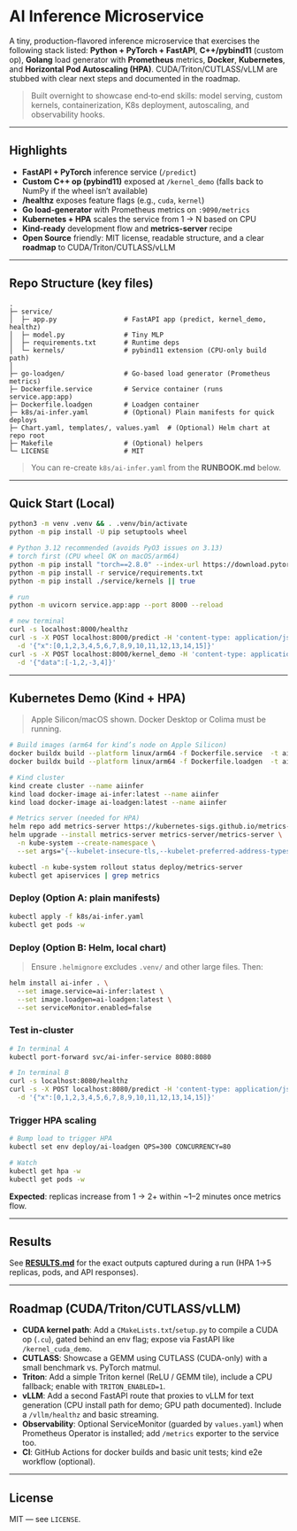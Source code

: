 # AI Inference Microservice

A tiny, production-flavored inference microservice that exercises the following stack listed:
**Python + PyTorch + FastAPI**, **C++/pybind11** (custom op), **Golang** load generator with **Prometheus** metrics, **Docker**, **Kubernetes**, and **Horizontal Pod Autoscaling (HPA)**. CUDA/Triton/CUTLASS/vLLM are stubbed with clear next steps and documented in the roadmap.

> Built overnight to showcase end‑to‑end skills: model serving, custom kernels, containerization, K8s deployment, autoscaling, and observability hooks.

---

## Highlights

- **FastAPI + PyTorch** inference service (`/predict`)
- **Custom C++ op (pybind11)** exposed at `/kernel_demo` (falls back to NumPy if the wheel isn’t available)
- **/healthz** exposes feature flags (e.g., `cuda`, `kernel`)
- **Go load-generator** with Prometheus metrics on `:9090/metrics`
- **Kubernetes + HPA** scales the service from 1 → N based on CPU
- **Kind-ready** development flow and **metrics-server** recipe
- **Open Source** friendly: MIT license, readable structure, and a clear **roadmap** to CUDA/Triton/CUTLASS/vLLM

---

## Repo Structure (key files)

```
.
├─ service/
│  ├─ app.py                 # FastAPI app (predict, kernel_demo, healthz)
│  ├─ model.py               # Tiny MLP
│  ├─ requirements.txt       # Runtime deps
│  └─ kernels/               # pybind11 extension (CPU-only build path)
│
├─ go-loadgen/               # Go-based load generator (Prometheus metrics)
├─ Dockerfile.service        # Service container (runs service.app:app)
├─ Dockerfile.loadgen        # Loadgen container
├─ k8s/ai-infer.yaml         # (Optional) Plain manifests for quick deploys
├─ Chart.yaml, templates/, values.yaml  # (Optional) Helm chart at repo root
├─ Makefile                  # (Optional) helpers
└─ LICENSE                   # MIT
```

> You can re-create `k8s/ai-infer.yaml` from the **RUNBOOK.md** below.

---

## Quick Start (Local)

```bash
python3 -m venv .venv && . .venv/bin/activate
python -m pip install -U pip setuptools wheel

# Python 3.12 recommended (avoids PyO3 issues on 3.13)
# torch first (CPU wheel OK on macOS/arm64)
python -m pip install "torch==2.8.0" --index-url https://download.pytorch.org/whl/cpu
python -m pip install -r service/requirements.txt
python -m pip install ./service/kernels || true

# run
python -m uvicorn service.app:app --port 8000 --reload

# new terminal
curl -s localhost:8000/healthz
curl -s -X POST localhost:8000/predict -H 'content-type: application/json' \
  -d '{"x":[0,1,2,3,4,5,6,7,8,9,10,11,12,13,14,15]}'
curl -s -X POST localhost:8000/kernel_demo -H 'content-type: application/json' \
  -d '{"data":[-1,2,-3,4]}'
```

---

## Kubernetes Demo (Kind + HPA)

> Apple Silicon/macOS shown. Docker Desktop or Colima must be running.

```bash
# Build images (arm64 for kind’s node on Apple Silicon)
docker buildx build --platform linux/arm64 -f Dockerfile.service  -t ai-infer:latest --load .
docker buildx build --platform linux/arm64 -f Dockerfile.loadgen  -t ai-loadgen:latest --load .

# Kind cluster
kind create cluster --name aiinfer
kind load docker-image ai-infer:latest --name aiinfer
kind load docker-image ai-loadgen:latest --name aiinfer

# Metrics server (needed for HPA)
helm repo add metrics-server https://kubernetes-sigs.github.io/metrics-server/
helm upgrade --install metrics-server metrics-server/metrics-server \
  -n kube-system --create-namespace \
  --set args="{--kubelet-insecure-tls,--kubelet-preferred-address-types=InternalIP,Hostname,InternalDNS,ExternalDNS,ExternalIP}"

kubectl -n kube-system rollout status deploy/metrics-server
kubectl get apiservices | grep metrics
```

### Deploy (Option A: plain manifests)

```bash
kubectl apply -f k8s/ai-infer.yaml
kubectl get pods -w
```

### Deploy (Option B: Helm, local chart)

> Ensure `.helmignore` excludes `.venv/` and other large files. Then:

```bash
helm install ai-infer . \
  --set image.service=ai-infer:latest \
  --set image.loadgen=ai-loadgen:latest \
  --set serviceMonitor.enabled=false
```

### Test in-cluster

```bash
# In terminal A
kubectl port-forward svc/ai-infer-service 8080:8080

# In terminal B
curl -s localhost:8080/healthz
curl -s -X POST localhost:8080/predict -H 'content-type: application/json' \
  -d '{"x":[0,1,2,3,4,5,6,7,8,9,10,11,12,13,14,15]}'
```

### Trigger HPA scaling

```bash
# Bump load to trigger HPA
kubectl set env deploy/ai-loadgen QPS=300 CONCURRENCY=80

# Watch
kubectl get hpa -w
kubectl get pods -w
```

**Expected**: replicas increase from 1 → 2+ within ~1–2 minutes once metrics flow.

---

## Results

See [**RESULTS.md**](RESULTS.md) for the exact outputs captured during a run (HPA 1→5 replicas, pods, and API responses).

---

## Roadmap (CUDA/Triton/CUTLASS/vLLM)

- **CUDA kernel path**: Add a `CMakeLists.txt`/`setup.py` to compile a CUDA op (`.cu`), gated behind an env flag; expose via FastAPI like `/kernel_cuda_demo`.
- **CUTLASS**: Showcase a GEMM using CUTLASS (CUDA-only) with a small benchmark vs. PyTorch matmul.
- **Triton**: Add a simple Triton kernel (ReLU / GEMM tile), include a CPU fallback; enable with `TRITON_ENABLED=1`.
- **vLLM**: Add a second FastAPI route that proxies to vLLM for text generation (CPU install path for demo; GPU path documented). Include a `/vllm/healthz` and basic streaming.
- **Observability**: Optional ServiceMonitor (guarded by `values.yaml`) when Prometheus Operator is installed; add `/metrics` exporter to the service too.
- **CI**: GitHub Actions for docker builds and basic unit tests; kind e2e workflow (optional).

---

## License

MIT — see `LICENSE`.
